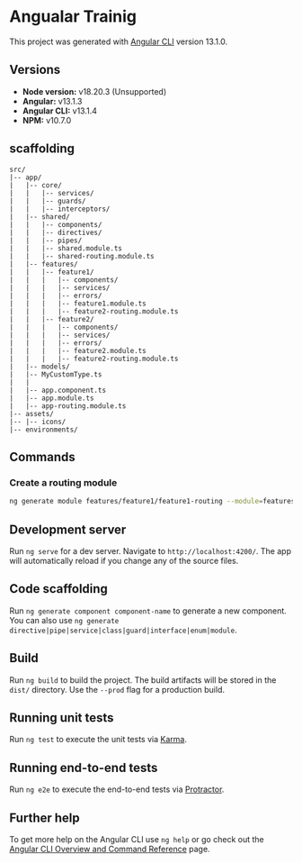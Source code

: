 # Angualar Trainig

This project was generated with [Angular CLI](https://github.com/angular/angular-cli) version 13.1.0.


## Versions
* **Node version:** v18.20.3 (Unsupported)
* **Angular:** v13.1.3
* **Angular CLI:** v13.1.4
* **NPM:** v10.7.0

## scaffolding 
```
src/
|-- app/
|   |-- core/
|   |   |-- services/
|   |   |-- guards/
|   |   |-- interceptors/
|   |-- shared/
|   |   |-- components/
|   |   |-- directives/
|   |   |-- pipes/
|   |   |-- shared.module.ts
|   |   |-- shared-routing.module.ts
|   |-- features/
|   |   |-- feature1/
|   |   |   |-- components/
|   |   |   |-- services/
|   |   |   |-- errors/
|   |   |   |-- feature1.module.ts
|   |   |   |-- feature2-routing.module.ts
|   |   |-- feature2/
|   |   |   |-- components/
|   |   |   |-- services/
|   |   |   |-- errors/
|   |   |   |-- feature2.module.ts
|   |   |   |-- feature2-routing.module.ts
|   |-- models/
|   |-- MyCustomType.ts
|   |
|   |-- app.component.ts
|   |-- app.module.ts
|   |-- app-routing.module.ts
|-- assets/
|-- |-- icons/
|-- environments/

```

## Commands
### Create a routing module
```bash
ng generate module features/feature1/feature1-routing --module=features/feature1/feature1
```

## Development server

Run `ng serve` for a dev server. Navigate to `http://localhost:4200/`. The app will automatically reload if you change any of the source files.

## Code scaffolding

Run `ng generate component component-name` to generate a new component. You can also use `ng generate directive|pipe|service|class|guard|interface|enum|module`.

## Build

Run `ng build` to build the project. The build artifacts will be stored in the `dist/` directory. Use the `--prod` flag for a production build.

## Running unit tests

Run `ng test` to execute the unit tests via [Karma](https://karma-runner.github.io).

## Running end-to-end tests

Run `ng e2e` to execute the end-to-end tests via [Protractor](http://www.protractortest.org/).

## Further help

To get more help on the Angular CLI use `ng help` or go check out the [Angular CLI Overview and Command Reference](https://angular.io/cli) page.
